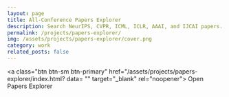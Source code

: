 ```yaml
---
layout: page
title: All-Conference Papers Explorer
description: Search NeurIPS, CVPR, ICML, ICLR, AAAI, and IJCAI papers.
permalink: /projects/papers-explorer/
img: /assets/projects/papers-explorer/cover.png
category: work
related_posts: false
---
```


<a class="btn btn-sm btn-primary" href="/assets/projects/papers-explorer/index.html? data= "" target="_blank" rel="noopener">
  Open Papers Explorer
</a>
